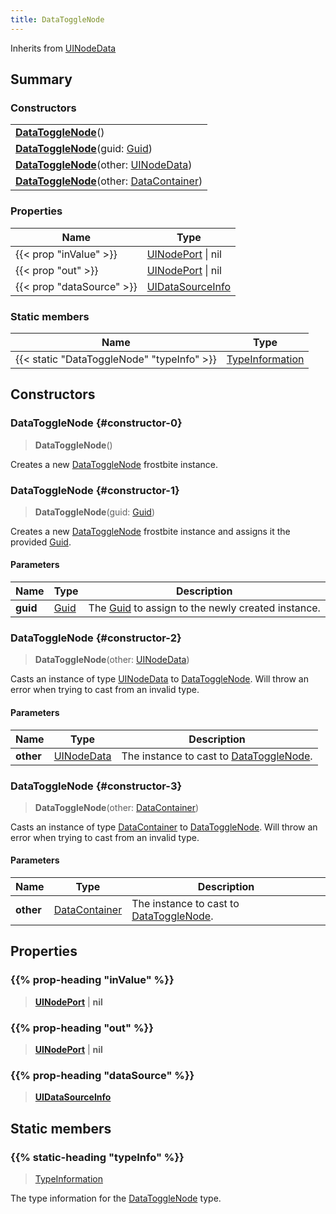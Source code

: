 ```yaml
---
title: DataToggleNode
---
```


Inherits from 
[UINodeData](/vext/ref/fb/uinodedata)

## Summary
### Constructors
| |
| ----------- |
| **[DataToggleNode](#constructor-0)**() |
| **[DataToggleNode](#constructor-1)**(guid: [Guid](/vext/ref/shared/class/guid)) |
| **[DataToggleNode](#constructor-2)**(other: [UINodeData](/vext/ref/fb/uinodedata)) |
| **[DataToggleNode](#constructor-3)**(other: [DataContainer](/vext/ref/shared/class/datacontainer)) |

### Properties
| Name | Type |
| ---- | ---- |
| {{< prop "inValue" >}} | [UINodePort](/vext/ref/fb/uinodeport) \| nil |
| {{< prop "out" >}} | [UINodePort](/vext/ref/fb/uinodeport) \| nil |
| {{< prop "dataSource" >}} | [UIDataSourceInfo](/vext/ref/fb/uidatasourceinfo) |

### Static members
| Name | Type |
| ---- | ---- |
| {{< static "DataToggleNode" "typeInfo" >}} | [TypeInformation](/vext/ref/shared/class/typeinformation) |

## Constructors
### DataToggleNode {#constructor-0}
> **DataToggleNode**()

Creates a new [DataToggleNode](/vext/ref/fb/datatogglenode) frostbite instance.

### DataToggleNode {#constructor-1}
> **DataToggleNode**(guid: [Guid](/vext/ref/shared/class/guid))

Creates a new [DataToggleNode](/vext/ref/fb/datatogglenode) frostbite instance and assigns it the provided [Guid](/vext/ref/shared/class/guid).

#### Parameters
| Name | Type | Description |
| ---- | ---- | ----------- |
| **guid** | [Guid](/vext/ref/shared/class/guid) | The [Guid](/vext/ref/shared/class/guid) to assign to the newly created instance. |

### DataToggleNode {#constructor-2}
> **DataToggleNode**(other: [UINodeData](/vext/ref/fb/uinodedata))

Casts an instance of type [UINodeData](/vext/ref/fb/uinodedata) to [DataToggleNode](/vext/ref/fb/datatogglenode). Will throw an error when trying to cast from an invalid type.

#### Parameters
| Name | Type | Description |
| ---- | ---- | ----------- |
| **other** | [UINodeData](/vext/ref/fb/uinodedata) | The instance to cast to [DataToggleNode](/vext/ref/fb/datatogglenode). |

### DataToggleNode {#constructor-3}
> **DataToggleNode**(other: [DataContainer](/vext/ref/shared/class/datacontainer))

Casts an instance of type [DataContainer](/vext/ref/shared/class/datacontainer) to [DataToggleNode](/vext/ref/fb/datatogglenode). Will throw an error when trying to cast from an invalid type.

#### Parameters
| Name | Type | Description |
| ---- | ---- | ----------- |
| **other** | [DataContainer](/vext/ref/shared/class/datacontainer) | The instance to cast to [DataToggleNode](/vext/ref/fb/datatogglenode). |

## Properties
### {{% prop-heading "inValue" %}}
> **[UINodePort](/vext/ref/fb/uinodeport)** | **nil**

### {{% prop-heading "out" %}}
> **[UINodePort](/vext/ref/fb/uinodeport)** | **nil**

### {{% prop-heading "dataSource" %}}
> **[UIDataSourceInfo](/vext/ref/fb/uidatasourceinfo)**

## Static members
### {{% static-heading "typeInfo" %}}
> [TypeInformation](/vext/ref/shared/class/typeinformation)

The type information for the [DataToggleNode](/vext/ref/fb/datatogglenode) type.

